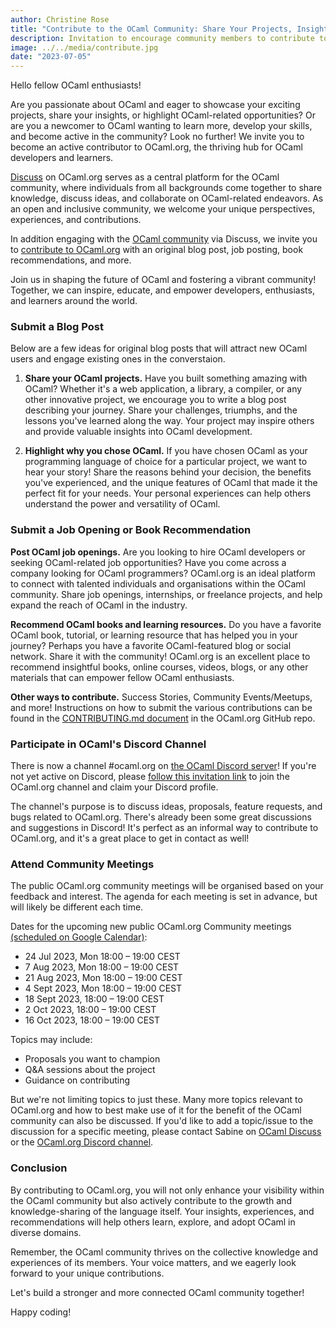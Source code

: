 ```yaml
---
author: Christine Rose
title: "Contribute to the OCaml Community: Share Your Projects, Insights, and Opportunities on OCaml.org!"
description: Invitation to encourage community members to contribute to OCaml.org
image: ../../media/contribute.jpg
date: "2023-07-05"
---
```


Hello fellow OCaml enthusiasts!

Are you passionate about OCaml and eager to showcase your exciting projects, share your insights, or highlight OCaml-related opportunities? Or are you a newcomer to OCaml wanting to learn more, develop your skills, and become active in the community? Look no further! We invite you to become an active contributor to OCaml.org, the thriving hub for OCaml developers and learners.

[Discuss](https://discuss.ocaml.org/) on OCaml.org serves as a central platform for the OCaml community, where individuals from all backgrounds come together to share knowledge, discuss ideas, and collaborate on OCaml-related endeavors. As an open and inclusive community, we welcome your unique perspectives, experiences, and contributions.

In addition engaging with the [OCaml community](https://ocaml.org/community) via Discuss, we invite you to [contribute to OCaml.org](https://github.com/ocaml/ocaml.org/blob/main/CONTRIBUTING.md) with an original blog post, job posting, book recommendations, and more.

Join us in shaping the future of OCaml and fostering a vibrant community! Together, we can inspire, educate, and empower developers, enthusiasts, and learners around the world.

### Submit a Blog Post

Below are a few ideas for original blog posts that will attract new OCaml users and engage existing ones in the converstaion. 

1. **Share your OCaml projects.** Have you built something amazing with OCaml? Whether it's a web application, a library, a compiler, or any other innovative project, we encourage you to write a blog post describing your journey. Share your challenges, triumphs, and the lessons you've learned along the way. Your project may inspire others and provide valuable insights into OCaml development.

2. **Highlight why you chose OCaml.** If you have chosen OCaml as your programming language of choice for a particular project, we want to hear your story! Share the reasons behind your decision, the benefits you've experienced, and the unique features of OCaml that made it the perfect fit for your needs. Your personal experiences can help others understand the power and versatility of OCaml.

### Submit a Job Opening or Book Recommendation

**Post OCaml job openings.** Are you looking to hire OCaml developers or seeking OCaml-related job opportunities? Have you come across a company looking for OCaml programmers? OCaml.org is an ideal platform to connect with talented individuals and organisations within the OCaml community. Share job openings, internships, or freelance projects, and help expand the reach of OCaml in the industry.

**Recommend OCaml books and learning resources.** Do you have a favorite OCaml book, tutorial, or learning resource that has helped you in your journey? Perhaps you have a favorite OCaml-featured blog or social network. Share it with the community! OCaml.org is an excellent place to recommend insightful books, online courses, videos, blogs, or any other materials that can empower fellow OCaml enthusiasts.

**Other ways to contribute.** Success Stories, Community Events/Meetups, and more! Instructions on how to submit the various contributions can be found in the [CONTRIBUTING.md document](https://github.com/ocaml/ocaml.org/blob/main/CONTRIBUTING.md) in the OCaml.org GitHub repo.

### Participate in OCaml's Discord Channel
There is now a channel #ocaml.org on [the OCaml Discord server](https://discord.com/channels/436568060288172042/1126433906976112700)! If you're not yet active on Discord, please [follow this invitation link](https://discord.gg/cCYQbqN) to join the OCaml.org channel and claim your Discord profile. 

The channel's purpose is to discuss ideas, proposals, feature requests, and bugs related to OCaml.org. There's already been some great discussions and suggestions in Discord! It's perfect as an informal way to contribute to OCaml.org, and it's a great place to get in contact as well!

### Attend Community Meetings

The public OCaml.org community meetings will be organised based on your feedback and interest. The agenda for each meeting is set in advance, but will likely be different each time.

Dates for the upcoming new public OCaml.org Community meetings [(scheduled on Google Calendar)](https://calendar.google.com/calendar/u/0?cid=Y18wMmU0MWIyYWQwMDE2NWI0MDQ3ODlmYWQ3YzVkZjdlYTNhNGFlNjI3NDRjMTMzMDdlZTdmYjNmZDczODJmMWRkQGdyb3VwLmNhbGVuZGFyLmdvb2dsZS5jb20):
- 24 Jul 2023, Mon 18:00 – 19:00 CEST
- 7 Aug 2023, Mon 18:00 – 19:00 CEST
- 21 Aug 2023, Mon 18:00 – 19:00 CEST
- 4 Sept 2023, Mon 18:00 – 19:00 CEST
- 18 Sept 2023, 18:00 – 19:00 CEST
- 2 Oct 2023, 18:00 – 19:00 CEST
- 16 Oct 2023, 18:00 – 19:00 CEST

Topics may include:
- Proposals you want to champion
- Q&A sessions about the project
- Guidance on contributing

But we're not limiting topics to just these. Many more topics relevant to OCaml.org and how to best make use of it for the benefit of the OCaml community can also be discussed. If you'd like to add a topic/issue to the discussion for a specific meeting, please contact Sabine on [OCaml Discuss](https://discuss.ocaml.org/u/sabine) or the [OCaml.org Discord channel](https://discord.com/channels/436568060288172042/1126433906976112700). 

### Conclusion
By contributing to OCaml.org, you will not only enhance your visibility within the OCaml community but also actively contribute to the growth and knowledge-sharing of the language itself. Your insights, experiences, and recommendations will help others learn, explore, and adopt OCaml in diverse domains.

Remember, the OCaml community thrives on the collective knowledge and experiences of its members. Your voice matters, and we eagerly look forward to your unique contributions.

Let's build a stronger and more connected OCaml community together!

Happy coding!
